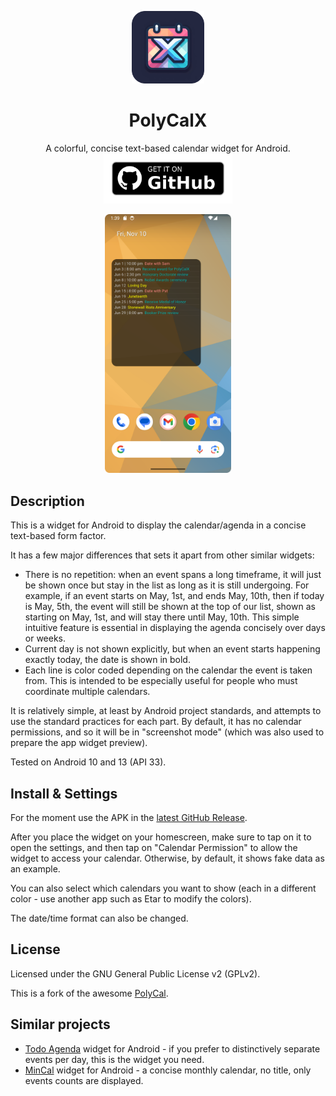 <p align="center"><img src="./imported_images/polycalx_icon_readme.png" title="" alt="" width="116" /></p>
<h1 align="center">PolyCalX</h1>
<p align="center">
  A colorful, concise text-based calendar widget for Android.
  <br /><a href="https://github.com/lrq3000/PolyCalX/releases/latest"><img src="/.github/badge.png" alt="Get it on GitHub" height="80" /></a>
</p>

<p align="middle">
<img title="" src="./imported_images/PolyCalX_screenshot.png" alt="" width="40%">
</p>

## Description
This is a widget for Android to display the calendar/agenda in a concise
text-based form factor.

It has a few major differences that sets it apart from other similar widgets:

* There is no repetition: when an event spans a long timeframe, it will just be shown once
  but stay in the list as long as it is still undergoing. For example, if an event
  starts on May, 1st, and ends May, 10th, then if today is May, 5th, the event will still
  be shown at the top of our list, shown as starting on May, 1st, and will stay there
  until May, 10th. This simple intuitive feature is essential in displaying the agenda
  concisely over days or weeks.
* Current day is not shown explicitly, but when an event starts happening exactly today,
  the date is shown in bold.
* Each line is color coded depending on the calendar the event is taken from.
  This is intended to be especially useful for people who must coordinate multiple calendars.

It is relatively simple, at least by Android project standards, and attempts
to use the standard practices for each part. By default, it has no calendar
permissions, and so it will be in "screenshot mode" (which was also used to
prepare the app widget preview).

Tested on Android 10 and 13 (API 33).

## Install & Settings
For the moment use the APK in the [latest GitHub Release](https://github.com/lrq3000/PolyCalX/releases/latest).

After you place the widget on your homescreen, make sure to tap on it to open the settings, and then tap on "Calendar Permission"
to allow the widget to access your calendar. Otherwise, by default, it shows fake data as an example.

You can also select which calendars you want to show (each in a different color - use another app such as Etar to modify the colors).

The date/time format can also be changed.

## License

Licensed under the GNU General Public License v2 (GPLv2).

This is a fork of the awesome [PolyCal](https://github.com/jasongyorog/PolyCal).

## Similar projects

* [Todo Agenda](https://github.com/andstatus/todoagenda) widget for Android - if you prefer to distinctively separate events per day, this is the widget you need.
* [MinCal](https://github.com/mvmike/min-cal-widget) widget for Android - a concise monthly calendar, no title, only events counts are displayed.
